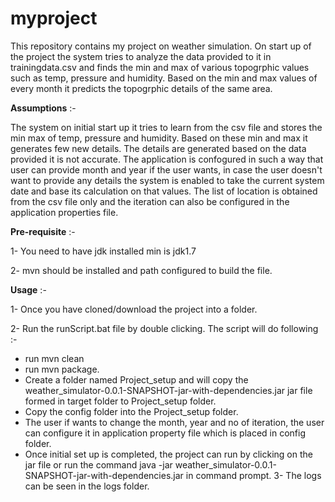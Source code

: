# myproject

This repository contains my project on weather simulation. On start up of the project the system tries to analyze the data provided to it in trainingdata.csv and finds the min and max of various topogrphic values such as temp, pressure and humidity. Based on the min and max values of every month it predicts the topogrphic details of the same area. 

**Assumptions** :-

The system on initial start up it tries to learn from the csv file and stores the min max of temp, pressure and humidity. Based on these min and max it generates few new details. The details are generated based on the data provided it is not accurate. The application is confogured in such a way that user can provide month and year if the user wants, in case the user doesn't want to provide any details the system is enabled to take the current system date and base its calculation on that values. The list of location is obtained from the csv file only and the iteration can also be configured in the application properties file.

**Pre-requisite** :-

1- You need to have jdk installed min is jdk1.7

2- mvn should be installed and path configured to build the file.

**Usage** :- 

1- Once you have cloned/download the project into a folder.

2- Run the runScript.bat file by double clicking. The script will do following :-

  * run mvn clean
  * run mvn package.
  * Create a folder named Project_setup and will copy the 				weather_simulator-0.0.1-SNAPSHOT-jar-with-dependencies.jar jar file formed in target folder to Project_setup folder.
  * Copy the config folder into the Project_setup folder.
  *   The user if wants to change the month, year and no of iteration, the user can configure it in application property file which is placed in config folder.
  *    Once initial set up is completed, the project can run by clicking on the jar file or run the command 
  java -jar weather_simulator-0.0.1-SNAPSHOT-jar-with-dependencies.jar in command prompt.
3- The logs can be seen in the logs folder.